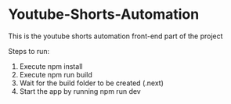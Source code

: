 # Youtube-Shorts-Automation
This is the youtube shorts automation front-end part of the project

Steps to run:

1. Execute npm install
2. Execute npm run build
3. Wait for the build folder to be created (.next)
4. Start the app by running npm run dev
